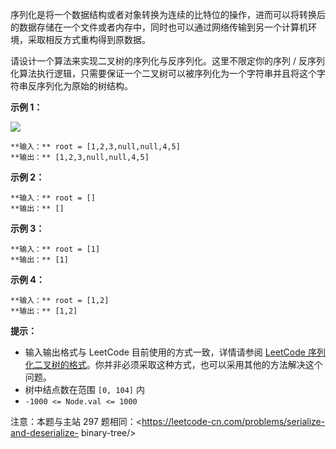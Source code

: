 序列化是将一个数据结构或者对象转换为连续的比特位的操作，进而可以将转换后的数据存储在一个文件或者内存中，同时也可以通过网络传输到另一个计算机环境，采取相反方式重构得到原数据。

请设计一个算法来实现二叉树的序列化与反序列化。这里不限定你的序列 /
反序列化算法执行逻辑，只需要保证一个二叉树可以被序列化为一个字符串并且将这个字符串反序列化为原始的树结构。



**示例 1：**

![](https://assets.leetcode.com/uploads/2020/09/15/serdeser.jpg)

    
    
    **输入：** root = [1,2,3,null,null,4,5]
    **输出：** [1,2,3,null,null,4,5]
    

**示例 2：**

    
    
    **输入：** root = []
    **输出：** []
    

**示例 3：**

    
    
    **输入：** root = [1]
    **输出：** [1]
    

**示例 4：**

    
    
    **输入：** root = [1,2]
    **输出：** [1,2]
    



**提示：**

  * 输入输出格式与 LeetCode 目前使用的方式一致，详情请参阅 [LeetCode 序列化二叉树的格式](/faq/#binary-tree)。你并非必须采取这种方式，也可以采用其他的方法解决这个问题。
  * 树中结点数在范围 `[0, 104]` 内
  * `-1000 <= Node.val <= 1000`



注意：本题与主站 297 题相同：<https://leetcode-cn.com/problems/serialize-and-deserialize-
binary-tree/>

